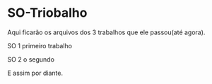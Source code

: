 # SO-Triobalho

Aqui ficarão os arquivos dos 3 trabalhos que ele passou(até agora).

SO 1 primeiro trabalho

SO 2 o segundo

E assim por diante.


